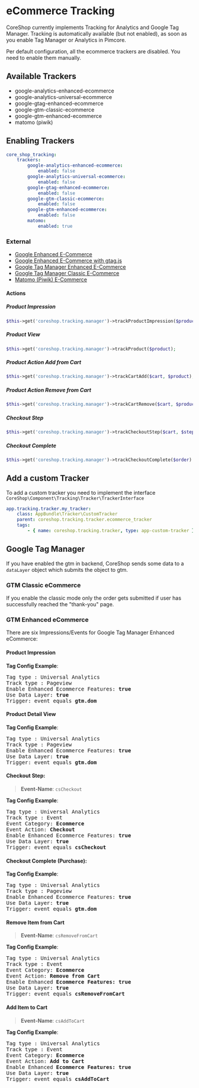 # eCommerce Tracking

CoreShop currently implements Tracking for Analytics and Google Tag Manager.
Tracking is automatically available (but not enabled), as soon as you enable Tag Manager or Analytics in Pimcore.

Per default configuration, all the ecommerce trackers are disabled. You need to enable them manually.

## Available Trackers

 * google-analytics-enhanced-ecommerce
 * google-analytics-universal-ecommerce
 * google-gtag-enhanced-ecommerce
 * google-gtm-classic-ecommerce
 * google-gtm-enhanced-ecommerce
 * matomo (piwik)

## Enabling Trackers

```yml
core_shop_tracking:
    trackers:
        google-analytics-enhanced-ecommerce:
            enabled: false
        google-analytics-universal-ecommerce:
            enabled: false
        google-gtag-enhanced-ecommerce:
            enabled: false
        google-gtm-classic-ecommerce:
            enabled: false
        google-gtm-enhanced-ecommerce:
            enabled: false
        matomo:
            enabled: true
```

### External
- [Google Enhanced E-Commerce](https://developers.google.com/analytics/devguides/collection/analyticsjs/enhanced-ecommerce)
- [Google Enhanced E-Commerce with gtag.js](https://developers.google.com/analytics/devguides/collection/gtagjs/enhanced-ecommerce)
- [Google Tag Manager Enhanced E-Commerce](https://developers.google.com/tag-manager/enhanced-ecommerce)
- [Google Tag Manager Classic E-Commerce](https://support.google.com/tagmanager/answer/6107169?hl=en)
- [Matomo (Piwik) E-Commerce](https://matomo.org/docs/ecommerce-analytics/)

#### Actions

##### Product Impression
```php
$this->get('coreshop.tracking.manager')->trackProductImpression($product);
```

##### Product View
```php
$this->get('coreshop.tracking.manager')->trackProduct($product);
```

##### Product Action Add from Cart
```php
$this->get('coreshop.tracking.manager')->trackCartAdd($cart, $product);
```

##### Product Action Remove from Cart
```php
$this->get('coreshop.tracking.manager')->trackCartRemove($cart, $product);
```

##### Checkout Step
```php
$this->get('coreshop.tracking.manager')->trackCheckoutStep($cart, $stepIdentifier, $isFirstStep, $checkoutOption)
```

##### Checkout Complete
```php
$this->get('coreshop.tracking.manager')->trackCheckoutComplete($order)
```

## Add a custom Tracker
To add a custom tracker you need to implement the interface `CoreShop\Component\Tracking\Tracker\TrackerInterface`

```yaml
app.tracking.tracker.my_tracker:
    class: AppBundle\Tracker\CustomTracker
    parent: coreshop.tracking.tracker.ecommerce_tracker
    tags:
        - { name: coreshop.tracking.tracker, type: app-custom-tracker }
```

## Google Tag Manager
If you have enabled the gtm in backend, CoreShop sends some data to a `dataLayer` object which submits the object to gtm.

### GTM Classic eCommerce
If you enable the classic mode only the order gets submitted if user has successfully reached the "thank-you" page.

### GTM Enhanced eCommerce
There are six Impressions/Events for Google Tag Manager Enhanced eCommerce:

#### Product Impression
**Tag Config Example**:
<pre>
Tag type : Universal Analytics
Track type : Pageview
Enable Enhanced Ecommerce Features: <b>true</b>
Use Data Layer: <b>true</b>
Trigger: event equals <b>gtm.dom</b>
</pre>

#### Product Detail View
**Tag Config Example**:
<pre>
Tag type : Universal Analytics
Track type : Pageview
Enable Enhanced Ecommerce Features: <b>true</b>
Use Data Layer: <b>true</b>
Trigger: event equals <b>gtm.dom</b>
</pre>

#### Checkout Step:
> **Event-Name**: `csCheckout`

**Tag Config Example**:
<pre>
Tag type : Universal Analytics
Track type : Event
Event Category: <b>Ecommerce</b>
Event Action: <b>Checkout</b>
Enable Enhanced Ecommerce Features: <b>true</b>
Use Data Layer: <b>true</b>
Trigger: event equals <b>csCheckout</b>
</pre>

#### Checkout Complete (Purchase):
**Tag Config Example**:
<pre>
Tag type : Universal Analytics
Track type : Pageview
Enable Enhanced Ecommerce Features: <b>true</b>
Use Data Layer: <b>true</b>
Trigger: event equals <b>gtm.dom</b>
</pre>

#### Remove Item from Cart
> **Event-Name**: `csRemoveFromCart`

**Tag Config Example**:
<pre>
Tag type : Universal Analytics
Track type : Event
Event Category: <b>Ecommerce</b>
Event Action: <b>Remove from Cart</b>
Enable Enhanced <b>Ecommerce Features: true</b>
Use Data Layer: <b>true</b>
Trigger: event equals <b>csRemoveFromCart</b>
</pre>

#### Add Item to Cart
> **Event-Name**: `csAddToCart`

**Tag Config Example**:
<pre>
Tag type : Universal Analytics
Track type : Event
Event Category: <b>Ecommerce</b>
Event Action: <b>Add to Cart</b>
Enable Enhanced <b>Ecommerce Features: true</b>
Use Data Layer: <b>true</b>
Trigger: event equals <b>csAddToCart</b>
</pre>
